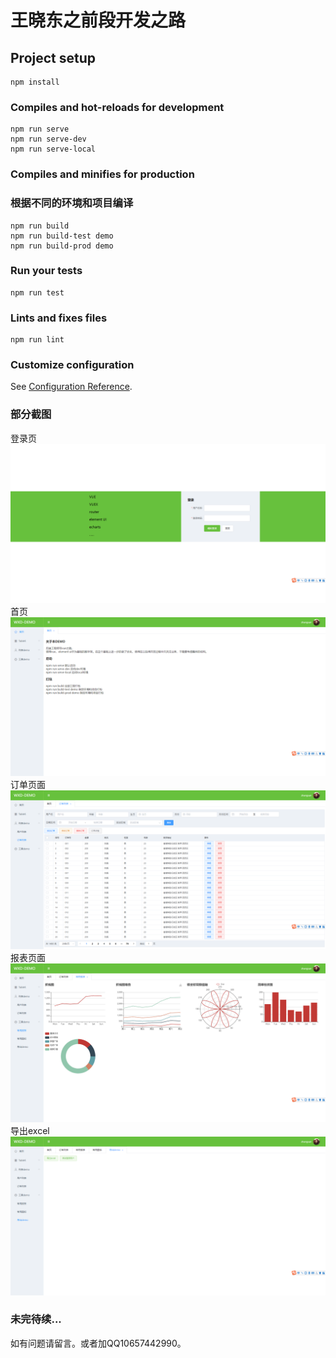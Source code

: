 # 王晓东之前段开发之路

## Project setup
```
npm install
```

### Compiles and hot-reloads for development
```
npm run serve
npm run serve-dev
npm run serve-local
```

### Compiles and minifies for production 
### 根据不同的环境和项目编译
```
npm run build
npm run build-test demo
npm run build-prod demo
```

### Run your tests
```
npm run test
```

### Lints and fixes files
```
npm run lint
```

### Customize configuration
See [Configuration Reference](https://cli.vuejs.org/config/).

### 部分截图
登录页
![Image text](https://github.com/1065744299/opensource/blob/master/src/assets/login.png?raw=true)
首页
![Image text](https://github.com/1065744299/opensource/blob/master/src/assets/main.png?raw=true)
订单页面
![Image text](https://github.com/1065744299/opensource/blob/master/src/assets/order.png?raw=true)
报表页面
![Image text](https://github.com/1065744299/opensource/blob/master/src/assets/echarts.png?raw=true)
导出excel
![Image text](https://github.com/1065744299/opensource/blob/master/src/assets/export.png?raw=true)

### 未完待续...
如有问题请留言。或者加QQ10657442990。